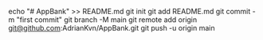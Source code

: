 echo "# AppBank" >> README.md
git init
git add README.md
git commit -m "first commit"
git branch -M main
git remote add origin git@github.com:AdrianKvn/AppBank.git
git push -u origin main
